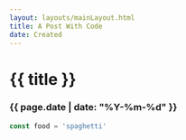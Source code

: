 ```yaml
---
layout: layouts/mainLayout.html
title: A Post With Code
date: Created
---
```


# {{ title }}

### {{ page.date | date: "%Y-%m-%d" }}

```js
const food = 'spaghetti'
```
